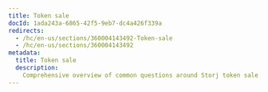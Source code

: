```yaml
---
title: Token sale
docId: 1ada243a-6865-42f5-9eb7-dc4a426f339a
redirects:
  - /hc/en-us/sections/360004143492-Token-sale
  - /hc/en-us/sections/360004143492
metadata:
  title: Token sale
  description:
    Comprehensive overview of common questions around Storj token sale.
---
```


[](docId:2d89425d-e6fd-421a-b4d3-e5b38b8360d3)

[](docId:85b52395-5c78-4cf4-9e39-59c2d2f352be)

[](docId:5cf2882d-1d07-4509-97eb-1376d35920f1)

[](docId:0e862fca-35c1-434a-adb0-e88dc6cab989)

[](docId:459bdcd5-0e0b-4b46-b5f3-d7ab99336b60)

[](docId:0749575b-c825-43aa-ae60-6293084cb32e)

[](docId:76a6a823-5338-482d-9bb2-bdbb05855feb)

[](docId:79f5194d-1fdc-49db-8438-1d0b69a66495)

[](docId:78e6cec4-7bee-43af-8c0a-db03479e65cc)
